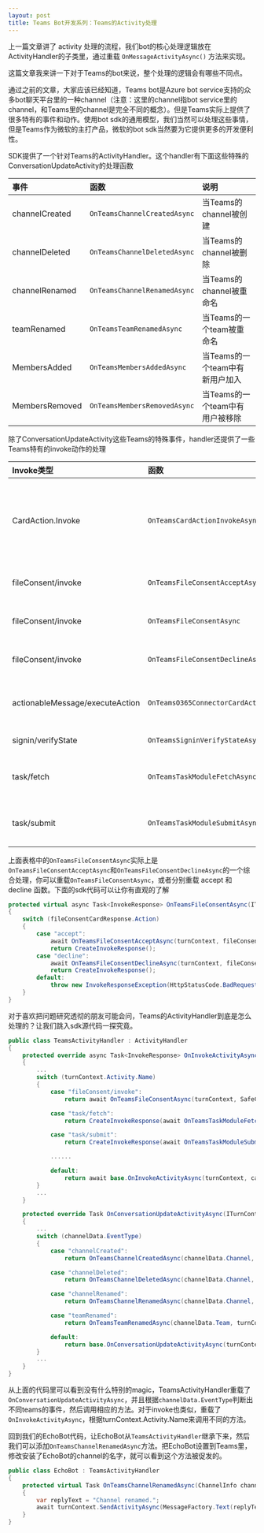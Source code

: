 ```yaml
---
layout: post
title: Teams Bot开发系列：Teams的Activity处理
---
```


上一篇文章讲了 activity 处理的流程，我们bot的核心处理逻辑放在ActivityHandler的子类里，通过重载 `OnMessageActivityAsync()` 方法来实现。

这篇文章我来讲一下对于Teams的bot来说，整个处理的逻辑会有哪些不同点。

通过之前的文章，大家应该已经知道，Teams bot是Azure bot service支持的众多bot聊天平台里的一种channel（注意：这里的channel指bot service里的channel，和Teams里的channel是完全不同的概念）。但是Teams实际上提供了很多特有的事件和动作。使用bot sdk的通用模型，我们当然可以处理这些事情，但是Teams作为微软的主打产品，微软的bot sdk当然要为它提供更多的开发便利性。

SDK提供了一个针对Teams的ActivityHandler。这个handler有下面这些特殊的ConversationUpdateActivity的处理函数

| 事件 | 函数 | 说明 |
| :-- | :-- | :-- |
| channelCreated | `OnTeamsChannelCreatedAsync` | 当Teams的channel被创建 |
| channelDeleted | `OnTeamsChannelDeletedAsync` | 当Teams的channel被删除 |
| channelRenamed | `OnTeamsChannelRenamedAsync` | 当Teams的channel被重命名 |
| teamRenamed | `OnTeamsTeamRenamedAsync` | 当Teams的一个team被重命名 |
| MembersAdded | `OnTeamsMembersAddedAsync` | 当Teams的一个team中有新用户加入 |
| MembersRemoved | `OnTeamsMembersRemovedAsync` | 当Teams的一个team中有用户被移除 |

除了ConversationUpdateActivity这些Teams的特殊事件，handler还提供了一些Teams特有的invoke动作的处理

| Invoke类型                    | 函数                              | 说明                                                  |
| :-----------------------------  | :----------------------------------- | :----------------------------------------------------------- |
| CardAction.Invoke               | `OnTeamsCardActionInvokeAsync`       | 关于卡片的动作，比如卡片上一个按钮被点击了 |
| fileConsent/invoke              | `OnTeamsFileConsentAcceptAsync`      | 用户同意了上传文件 |
| fileConsent/invoke              | `OnTeamsFileConsentAsync`            | 用户要上传文件. |
| fileConsent/invoke              | `OnTeamsFileConsentDeclineAsync`     | 用户拒绝了上传文件. |
| actionableMessage/executeAction | `OnTeamsO365ConnectorCardActionAsync` | O365连接器的卡片动作 |
| signin/verifyState              | `OnTeamsSigninVerifyStateAsync`      | 登入验证状态 |
| task/fetch                      | `OnTeamsTaskModuleFetchAsync`        | Teams的Task Module的获取 |
| task/submit                     | `OnTeamsTaskModuleSubmitAsync`       | Teams的Task Module的提交 |

上面表格中的`OnTeamsFileConsentAsync`实际上是`OnTeamsFileConsentAcceptAsync`和`OnTeamsFileConsentDeclineAsync`的一个综合处理，你可以重载`OnTeamsFileConsentAsync`，或者分别重载 accept 和 decline 函数。下面的sdk代码可以让你有直观的了解

```cs
protected virtual async Task<InvokeResponse> OnTeamsFileConsentAsync(ITurnContext<IInvokeActivity> turnContext, FileConsentCardResponse fileConsentCardResponse, CancellationToken cancellationToken)
{
    switch (fileConsentCardResponse.Action)
    {
        case "accept":
            await OnTeamsFileConsentAcceptAsync(turnContext, fileConsentCardResponse, cancellationToken).ConfigureAwait(false);
            return CreateInvokeResponse();
        case "decline":
            await OnTeamsFileConsentDeclineAsync(turnContext, fileConsentCardResponse, cancellationToken).ConfigureAwait(false);
            return CreateInvokeResponse();
        default:
            throw new InvokeResponseException(HttpStatusCode.BadRequest, $"{fileConsentCardResponse.Action} is not a supported Action.");
    }
}
```

对于喜欢把问题研究透彻的朋友可能会问，Teams的ActivityHandler到底是怎么处理的？让我们跳入sdk源代码一探究竟。

```cs
public class TeamsActivityHandler : ActivityHandler
{
    protected override async Task<InvokeResponse> OnInvokeActivityAsync(ITurnContext<IInvokeActivity> turnContext, CancellationToken cancellationToken)
    {
        ...
        switch (turnContext.Activity.Name)
        {
            case "fileConsent/invoke":
                return await OnTeamsFileConsentAsync(turnContext, SafeCast<FileConsentCardResponse>(turnContext.Activity.Value), cancellationToken).ConfigureAwait(false);

            case "task/fetch":
                return CreateInvokeResponse(await OnTeamsTaskModuleFetchAsync(turnContext, SafeCast<TaskModuleRequest>(turnContext.Activity.Value), cancellationToken).ConfigureAwait(false));

            case "task/submit":
                return CreateInvokeResponse(await OnTeamsTaskModuleSubmitAsync(turnContext, SafeCast<TaskModuleRequest>(turnContext.Activity.Value), cancellationToken).ConfigureAwait(false));

            ......

            default:
                return await base.OnInvokeActivityAsync(turnContext, cancellationToken).ConfigureAwait(false);
        }
        ...
    }

    protected override Task OnConversationUpdateActivityAsync(ITurnContext<IConversationUpdateActivity> turnContext, CancellationToken cancellationToken)
    {
        ...
        switch (channelData.EventType)
        {
            case "channelCreated":
                return OnTeamsChannelCreatedAsync(channelData.Channel, channelData.Team, turnContext, cancellationToken);

            case "channelDeleted":
                return OnTeamsChannelDeletedAsync(channelData.Channel, channelData.Team, turnContext, cancellationToken);

            case "channelRenamed":
                return OnTeamsChannelRenamedAsync(channelData.Channel, channelData.Team, turnContext, cancellationToken);

            case "teamRenamed":
                return OnTeamsTeamRenamedAsync(channelData.Team, turnContext, cancellationToken);

            default:
                return base.OnConversationUpdateActivityAsync(turnContext, cancellationToken);
        }
        ...
    }
}
```

从上面的代码里可以看到没有什么特别的magic，TeamsActivityHandler重载了`OnConversationUpdateActivityAsync`，并且根据`channelData.EventType`判断出不同teams的事件，然后调用相应的方法。对于invoke也类似，重载了`OnInvokeActivityAsync`，根据turnContext.Activity.Name来调用不同的方法。

回到我们的EchoBot代码，让EchoBot从`TeamsActivityHandler`继承下来，然后我们可以添加`OnTeamsChannelRenamedAsync`方法。把EchoBot设置到Teams里，修改安装了EchoBot的channel的名字，就可以看到这个方法被促发的。

```cs
public class EchoBot : TeamsActivityHandler
{
    protected virtual Task OnTeamsChannelRenamedAsync(ChannelInfo channelInfo, TeamInfo teamInfo, ITurnContext<IConversationUpdateActivity> turnContext, CancellationToken cancellationToken)
    {
        var replyText = "Channel renamed.";
        await turnContext.SendActivityAsync(MessageFactory.Text(replyText, replyText), cancellationToken);
    }
}
```
